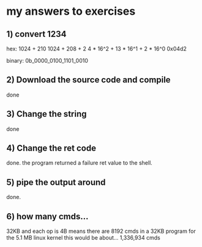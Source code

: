 # my answers to exercises

## 1) convert 1234

hex:
    1024 + 210
    1024 + 208 + 2
    4 * 16^2 + 13 * 16^1 + 2 * 16^0
    0x04d2

binary:
    0b_0000_0100_1101_0010

## 2) Download the source code and compile

done

## 3) Change the string

done

## 4) Change the ret code

done. the program returned a failure ret value to the shell.

## 5) pipe the output around

done.

## 6) how many cmds...

32KB and each op is 4B means there are 8192 cmds in a 32KB program
for the 5.1 MB linux kernel this would be about... 1,336,934 cmds
